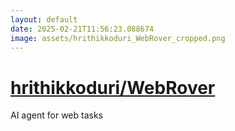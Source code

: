 ```yaml
---
layout: default
date: 2025-02-21T11:56:23.088674
image: assets/hrithikkoduri_WebRover_cropped.png
---
```


# [hrithikkoduri/WebRover](https://github.com/hrithikkoduri/WebRover)

AI agent for web tasks

